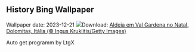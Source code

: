 ## History Bing Wallpaper
Wallpaper date: 2023-12-21
![](https://www.bing.com/th?id=OHR.ValGardenaItaly_PT-BR7927921008_UHD.jpg&w=1000)Download: [Aldeia em Val Gardena no Natal, Dolomitas, Itália (© Ingus Kruklitis/Getty Images)](https://www.bing.com/th?id=OHR.ValGardenaItaly_PT-BR7927921008_UHD.jpg)

Auto get programm by LtgX
